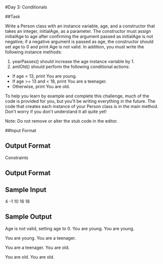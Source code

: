 #Day 3: Conditionals

##Task 

Write a Person class with an instance variable, age, and a constructor that takes an integer, initialAge, as a parameter. The constructor must assign initialAge to age after confirming the argument passed as initialAge is not negative; if a negative argument is passed as age, the constructor should set age  to 0 and print Age is not valid. In addition, you must write the following instance methods:

1. yearPasses() should increase the age instance variable by 1.
2. amIOld() should perform the following conditional actions:
+ If age < 13, print You are young.
+ If age >= 13 and < 18, print You are a teenager.
+ Otherwise, print You are old.

To help you learn by example and complete this challenge, much of the code is provided for you, but you'll be writing everything in the future. The code that creates each instance of your Person class is in the main method. Don't worry if you don't understand it all quite yet!

Note: Do not remove or alter the stub code in the editor.

##Input Format


## Output Format

Constraints

## Output Format


## Sample Input
4
-1
10
16
18

## Sample Output

Age is not valid, setting age to 0.
You are young.
You are young.

You are young.
You are a teenager.

You are a teenager.
You are old.

You are old.
You are old.